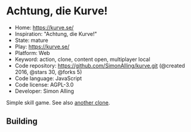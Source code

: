 # Achtung, die Kurve!

- Home: https://kurve.se/
- Inspiration: "Achtung, die Kurve!"
- State: mature
- Play: https://kurve.se/
- Platform: Web
- Keyword: action, clone, content open, multiplayer local
- Code repository: https://github.com/SimonAlling/kurve.git (@created 2016, @stars 30, @forks 5)
- Code language: JavaScript
- Code license: AGPL-3.0
- Developer: Simon Alling

Simple skill game.
See also [another clone](https://achtungkurve.com/).

## Building

